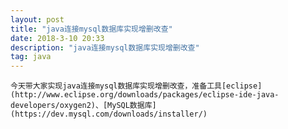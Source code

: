 ```yaml
---
layout: post
title: "java连接mysql数据库实现增删改查"
date: 2018-3-10 20:33
description: "java连接mysql数据库实现增删改查"
tag: java
---
```



    今天带大家实现java连接mysql数据库实现增删改查，准备工具[eclipse](http://www.eclipse.org/downloads/packages/eclipse-ide-java-developers/oxygen2)、[MySQL数据库](https://dev.mysql.com/downloads/installer/)



```

```
